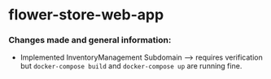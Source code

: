 # flower-store-web-app
### Changes made and general information:

- Implemented InventoryManagement Subdomain --> requires verification but `docker-compose build` and `docker-compose up` are running fine.